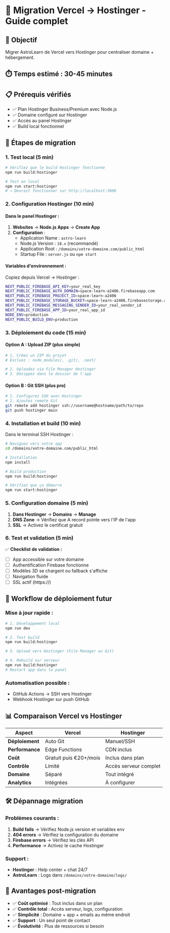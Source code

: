 # 🔄 Migration Vercel → Hostinger - Guide complet

## 🎯 Objectif

Migrer AstroLearn de Vercel vers Hostinger pour centraliser domaine + hébergement.

## ⏱️ Temps estimé : 30-45 minutes

## 📋 Prérequis vérifiés

- ✅ Plan Hostinger Business/Premium avec Node.js
- ✅ Domaine configuré sur Hostinger
- ✅ Accès au panel Hostinger
- ✅ Build local fonctionnel

## 🚀 Étapes de migration

### **1. Test local (5 min)**

```bash
# Vérifiez que le build Hostinger fonctionne
npm run build:hostinger

# Test en local
npm run start:hostinger
# → Devrait fonctionner sur http://localhost:3000
```

### **2. Configuration Hostinger (10 min)**

#### Dans le panel Hostinger :

1. **Websites** → **Node.js Apps** → **Create App**
2. **Configuration** :
   - Application Name : `astro-learn`
   - Node.js Version : `18.x` (recommandé)
   - Application Root : `/domains/votre-domaine.com/public_html`
   - Startup File : `server.js` ou `npm start`

#### Variables d'environnement :

Copiez depuis Vercel → Hostinger :

```bash
NEXT_PUBLIC_FIREBASE_API_KEY=your_real_key
NEXT_PUBLIC_FIREBASE_AUTH_DOMAIN=space-learn-a2406.firebaseapp.com
NEXT_PUBLIC_FIREBASE_PROJECT_ID=space-learn-a2406
NEXT_PUBLIC_FIREBASE_STORAGE_BUCKET=space-learn-a2406.firebasestorage.app
NEXT_PUBLIC_FIREBASE_MESSAGING_SENDER_ID=your_real_sender_id
NEXT_PUBLIC_FIREBASE_APP_ID=your_real_app_id
NODE_ENV=production
NEXT_PUBLIC_BUILD_ENV=production
```

### **3. Déploiement du code (15 min)**

#### Option A : Upload ZIP (plus simple)

```bash
# 1. Créez un ZIP du projet
# Excluez : node_modules/, .git/, .next/

# 2. Uploadez via File Manager Hostinger
# 3. Dézippez dans le dossier de l'app
```

#### Option B : Git SSH (plus pro)

```bash
# 1. Configurez SSH avec Hostinger
# 2. Ajoutez remote Git
git remote add hostinger ssh://username@hostname/path/to/repo
git push hostinger main
```

### **4. Installation et build (10 min)**

Dans le terminal SSH Hostinger :

```bash
# Naviguez vers votre app
cd /domains/votre-domaine.com/public_html

# Installation
npm install

# Build production
npm run build:hostinger

# Vérifiez que ça démarre
npm run start:hostinger
```

### **5. Configuration domaine (5 min)**

1. **Dans Hostinger** → **Domains** → **Manage**
2. **DNS Zone** → Vérifiez que A record pointe vers l'IP de l'app
3. **SSL** → Activez le certificat gratuit

### **6. Test et validation (5 min)**

✅ **Checklist de validation :**

- [ ] App accessible sur votre domaine
- [ ] Authentification Firebase fonctionne
- [ ] Modèles 3D se chargent ou fallback s'affiche
- [ ] Navigation fluide
- [ ] SSL actif (https://)

## 🔄 Workflow de déploiement futur

### Mise à jour rapide :

```bash
# 1. Développement local
npm run dev

# 2. Test build
npm run build:hostinger

# 3. Upload vers Hostinger (File Manager ou Git)

# 4. Rebuild sur serveur
npm run build:hostinger
# Restart app dans le panel
```

### Automatisation possible :

- GitHub Actions → SSH vers Hostinger
- Webhook Hostinger sur push GitHub

## 📊 Comparaison Vercel vs Hostinger

| Aspect          | Vercel                 | Hostinger             |
| --------------- | ---------------------- | --------------------- |
| **Déploiement** | Auto Git               | Manuel/SSH            |
| **Performance** | Edge Functions         | CDN inclus            |
| **Coût**        | Gratuit puis €20+/mois | Inclus dans plan      |
| **Contrôle**    | Limité                 | Accès serveur complet |
| **Domaine**     | Séparé                 | Tout intégré          |
| **Analytics**   | Intégrées              | À configurer          |

## 🛠️ Dépannage migration

### Problèmes courants :

1. **Build fails** → Vérifiez Node.js version et variables env
2. **404 errors** → Vérifiez la configuration du domaine
3. **Firebase errors** → Vérifiez les clés API
4. **Performance** → Activez le cache Hostinger

### Support :

- **Hostinger** : Help center + chat 24/7
- **AstroLearn** : Logs dans `/domains/votre-domaine/logs/`

## 🎯 Avantages post-migration

- ✅ **Coût optimisé** : Tout inclus dans un plan
- ✅ **Contrôle total** : Accès serveur, logs, configuration
- ✅ **Simplicité** : Domaine + app + emails au même endroit
- ✅ **Support** : Un seul point de contact
- ✅ **Évolutivité** : Plus de ressources si besoin
